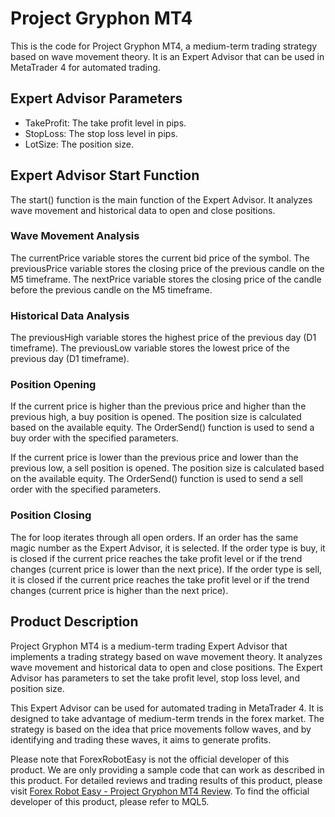 # Project Gryphon MT4

This is the code for Project Gryphon MT4, a medium-term trading strategy based on wave movement theory. It is an Expert Advisor that can be used in MetaTrader 4 for automated trading.

## Expert Advisor Parameters

- TakeProfit: The take profit level in pips.
- StopLoss: The stop loss level in pips.
- LotSize: The position size.

## Expert Advisor Start Function

The start() function is the main function of the Expert Advisor. It analyzes wave movement and historical data to open and close positions.

### Wave Movement Analysis

The currentPrice variable stores the current bid price of the symbol. The previousPrice variable stores the closing price of the previous candle on the M5 timeframe. The nextPrice variable stores the closing price of the candle before the previous candle on the M5 timeframe.

### Historical Data Analysis

The previousHigh variable stores the highest price of the previous day (D1 timeframe). The previousLow variable stores the lowest price of the previous day (D1 timeframe).

### Position Opening

If the current price is higher than the previous price and higher than the previous high, a buy position is opened. The position size is calculated based on the available equity. The OrderSend() function is used to send a buy order with the specified parameters.

If the current price is lower than the previous price and lower than the previous low, a sell position is opened. The position size is calculated based on the available equity. The OrderSend() function is used to send a sell order with the specified parameters.

### Position Closing

The for loop iterates through all open orders. If an order has the same magic number as the Expert Advisor, it is selected. If the order type is buy, it is closed if the current price reaches the take profit level or if the trend changes (current price is lower than the next price). If the order type is sell, it is closed if the current price reaches the take profit level or if the trend changes (current price is higher than the next price).

## Product Description

Project Gryphon MT4 is a medium-term trading Expert Advisor that implements a trading strategy based on wave movement theory. It analyzes wave movement and historical data to open and close positions. The Expert Advisor has parameters to set the take profit level, stop loss level, and position size.

This Expert Advisor can be used for automated trading in MetaTrader 4. It is designed to take advantage of medium-term trends in the forex market. The strategy is based on the idea that price movements follow waves, and by identifying and trading these waves, it aims to generate profits.

Please note that ForexRobotEasy is not the official developer of this product. We are only providing a sample code that can work as described in this product. For detailed reviews and trading results of this product, please visit [Forex Robot Easy - Project Gryphon MT4 Review](https://forexroboteasy.com/forex-robot-review/project-gryphon-mt4-review-wave-based-forex-trading/). To find the official developer of this product, please refer to MQL5.

